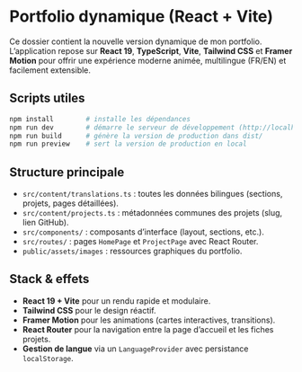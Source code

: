# Portfolio dynamique (React + Vite)

Ce dossier contient la nouvelle version dynamique de mon portfolio.  
L’application repose sur **React 19**, **TypeScript**, **Vite**, **Tailwind CSS** et **Framer Motion** pour offrir une expérience moderne animée, multilingue (FR/EN) et facilement extensible.

## Scripts utiles

```bash
npm install        # installe les dépendances
npm run dev        # démarre le serveur de développement (http://localhost:5173)
npm run build      # génère la version de production dans dist/
npm run preview    # sert la version de production en local
```

## Structure principale

- `src/content/translations.ts` : toutes les données bilingues (sections, projets, pages détaillées).
- `src/content/projects.ts` : métadonnées communes des projets (slug, lien GitHub).
- `src/components/` : composants d’interface (layout, sections, etc.).
- `src/routes/` : pages `HomePage` et `ProjectPage` avec React Router.
- `public/assets/images` : ressources graphiques du portfolio.

## Stack & effets

- **React 19 + Vite** pour un rendu rapide et modulaire.
- **Tailwind CSS** pour le design réactif.
- **Framer Motion** pour les animations (cartes interactives, transitions).
- **React Router** pour la navigation entre la page d’accueil et les fiches projets.
- **Gestion de langue** via un `LanguageProvider` avec persistance `localStorage`.
